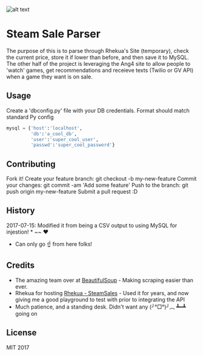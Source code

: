 ![alt text](http://dnorthrupga.com/assets/web_banner_resize.png "Northrup Consulting")

Steam Sale Parser
======

The purpose of this is to parse through Rhekua's Site (temporary), check the current price, store it if lower than before, and then save it to MySQL.
The other half of the project is leveraging the Ang4 site to allow people to 'watch' games, get recommendations and receieve texts (Twilio or GV API) when a game they want is on sale.

## Usage

Create a 'dbconfig.py' file with your DB credentials. Format should match standard Py config
```python
mysql = {'host':'localhost',
         'db':'a_cool_db',
         'user':'super_cool_user',
         'passwd':'super_cool_password'}
```
## Contributing

Fork it!
Create your feature branch: git checkout -b my-new-feature
Commit your changes: git commit -am 'Add some feature'
Push to the branch: git push origin my-new-feature
Submit a pull request :D

## History

2017-07-15: Modified it from being a CSV output to using MySQL for injestion! * ~~ :heart:
   * Can only go :point_up: from here folks!

## Credits

+ The amazing team over at [BeautifulSoup](https://www.crummy.com/software/BeautifulSoup/) - Making scraping easier than ever.
+ Rhekua for hosting [Rhekua - SteamSales](http://steamsales.rhekua.com/) - Used it for years, and now giving me a good playground to test with prior to integrating the API
+ Much patience, and a standing desk. Didn't want any (╯°□°)╯︵ ┻━┻ going on

## License

MIT 2017
